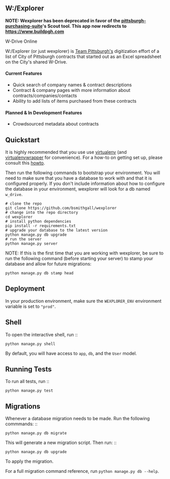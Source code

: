 W:/Explorer
---

**NOTE: Wexplorer has been deprecated in favor of the [pittsburgh-purchasing-suite](https://github.com/codeforamerica/pittsburgh-purchasing-suite)'s Scout tool. This app now redirects to https://www.buildpgh.com**

W-Drive Online

W:/Explorer (or just wexplorer) is [Team Pittsburgh's](http://www.codeforamerica.org/governments/pittsburgh/) digitization effort of a list of City of Pittsburgh contracts that started out as an Excel spreadsheet on the City's shared W-Drive.

#### Current Features
+ Quick search of company names & contract descriptions
+ Contract & company pages with more information about contracts/companies/contacts
+ Ability to add lists of items purchased from these contracts

#### Planned & In Development Features
+ Crowdsourced metadata about contracts

Quickstart
----------

It is highly recommended that you use use [virtualenv](https://readthedocs.org/projects/virtualenv/) (and [virtualenvwrapper](https://virtualenvwrapper.readthedocs.org/en/latest/) for convenience). For a how-to on getting set up, please consult this [howto](https://github.com/codeforamerica/howto/blob/master/Python-Virtualenv.md).

Then run the following commands to bootstrap your environment. You will need to make sure that you have a database to work with and that it is configured properly. If you don't include information about how to configure the database in your environment, wexplorer will look for a db named `w_drive`.

    # clone the repo
    git clone https://github.com/bsmithgall/wexplorer
    # change into the repo directory
    cd wexplorer
    # install python dependencies
    pip install -r requirements.txt
    # upgrade your database to the latest version
    python manage.py db upgrade
    # run the server
    python manage.py server

NOTE: If this is the first time that you are working with wexplorer, be sure to run the following command (before starting your server) to stamp your database and allow for future migrations:

    python manage.py db stamp head

Deployment
----------

In your production environment, make sure the `WEXPLORER_ENV` environment variable is set to `"prod"`.


Shell
-----

To open the interactive shell, run ::

    python manage.py shell

By default, you will have access to `app`, `db`, and the `User` model.


Running Tests
-------------

To run all tests, run ::

    python manage.py test


Migrations
----------

Whenever a database migration needs to be made. Run the following commmands:
::

    python manage.py db migrate

This will generate a new migration script. Then run:
::

    python manage.py db upgrade

To apply the migration.

For a full migration command reference, run `python manage.py db --help`.
